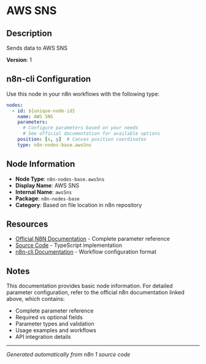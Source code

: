 # AWS SNS

## Description

Sends data to AWS SNS

**Version**: 1

## n8n-cli Configuration

Use this node in your n8n workflows with the following type:

```yaml
nodes:
  - id: ${unique-node-id}
    name: AWS SNS
    parameters:
      # Configure parameters based on your needs
      # See official documentation for available options
    position: [x, y]  # Canvas position coordinates
    type: n8n-nodes-base.awsSns
```

## Node Information

- **Node Type**: `n8n-nodes-base.awsSns`
- **Display Name**: AWS SNS
- **Internal Name**: `awsSns`
- **Package**: `n8n-nodes-base`
- **Category**: Based on file location in n8n repository

## Resources

- [Official N8N Documentation](https://docs.n8n.io/integrations/builtin/app-nodes/n8n-nodes-base.awssns/) - Complete parameter reference
- [Source Code](https://github.com/n8n-io/n8n/blob/master/packages/nodes-base/nodes/Aws/AwsSns.node.ts) - TypeScript implementation
- [n8n-cli Documentation](https://github.com/edenreich/n8n-cli) - Workflow configuration format

## Notes

This documentation provides basic node information. For detailed parameter configuration, 
refer to the official n8n documentation linked above, which contains:

- Complete parameter reference
- Required vs optional fields
- Parameter types and validation
- Usage examples and workflows
- API integration details

---
*Generated automatically from n8n 1 source code*

